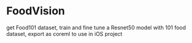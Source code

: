 # FoodVision
get Food101 dataset, train and fine tune a Resnet50 model with 101 food dataset, export as coreml to use in iOS project
